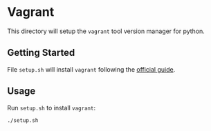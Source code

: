 # Vagrant

This directory will setup the `vagrant` tool version manager for python.

## Getting Started

File `setup.sh` will install `vagrant` following the [official guide](https://www.vagrantup.com/).

## Usage

Run `setup.sh` to install `vagrant`:

```bash
./setup.sh
```
